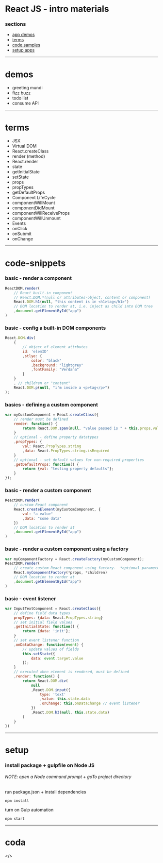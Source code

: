 # React JS - intro materials
### sections
* [app demos](#demos)
* [terms](#terms)
* [code samples](#code-snippets)
* [setup apps](#setup)

---
# demos
- greeting mundi
- fizz buzz
- todo list
- consume API

---
# terms
- JSX
- Virtual DOM
- React.createClass
- render (method)
- React.render
- state
- getInitialState
- setState
- props
- propTypes
- getDefaultProps
- Component LifeCycle
- componentWillMount
- componentDidMount
- componentWillReceiveProps
- componentWillUnmount
- Events
- onClick
- onSubmit
- onChange

---
# code-snippets

### basic - render a component
```javascript
ReactDOM.render(
    // React built-in component
    // React.DOM.*(null or attributes-object, content or component)
    React.DOM.h1(null, "this content is in <h1>tag</h1>")
    // DOM location to render at, i.e. inject as child into DOM tree
    ,document.getElementById("app")
)
```

### basic - config a built-in DOM components
```javascript
React.DOM.div(
    {
        // object of element attrbutes
        id: 'elemID'
        ,stlye: {
            color: "black"
            ,background: "lightgrey"
            ,fontFamily: "Verdana"
        }
    }
    , // children or "content"
    React.DOM.p(null, "i'm inside a <p>tag</p>")
);
```

### basics - defining a custom component
```javascript
var myCustomComponent = React.createClass({
    // render must be defined
    render: function() {
        return React.DOM.span(null, "value passed is " + this.props.val)
    }
    // optional - define property datatypes
    ,propTypes: {
        val: React.PropTypes.string
        ,data: React.PropTypes.string.isRequired
    }
    // optional - set default values for non-required properties
    ,getDefaultProps: function() {
        return {val: "testing property defaults"};
    }
});
```

### basic - render a custom component
```javascript
ReactDOM.render(
    // custom React component
    React.createElement(myCustomComponent, {
        val: "a value"
        ,data: "some data"
    })
    // DOM location to render at
    ,document.getElementById("app")
)
```
### basic - render a custom component using a factory
```javascript
var myComponentFactory = React.createFactory(myCustomComponent);
ReactDOM.render(
    // create custom React component using factory.  *optional parameters
    React.myComponentFactory(*props, *children)
    // DOM location to render at
    ,document.getElementById("app")
)
```
### basic - event listener
```javascript
var InputTextComponent = React.createClass({
    // define field data types
    propTypes: {data: React.PropTypes.string}
    // set initial field values
    ,getInitialState: function() {
        return {data: 'init'};
    }
    // set event listener function
    ,onDataChange: function(event) {
        // update values of fields
        this.setState({
            data: event.target.value
        });
    }
    // executed when element is rendered, must be defined
    ,render: function() {
        return React.DOM.div(
            null
            ,React.DOM.input({
                type: 'text'
                ,value: this.state.data
                ,onChange: this.onDataChange // event listener
            })
            ,React.DOM.h3(null, this.state.data)
        )
    }
})
```

---
# setup

### install package + gulpfile on Node JS
###### NOTE: open a Node command prompt + goTo project directory
run package.json + install dependencies
```
npm install
```
turn on Gulp automation
```
npm start
```

---
# coda
</>